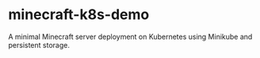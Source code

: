 # minecraft-k8s-demo
A minimal Minecraft server deployment on Kubernetes using Minikube and persistent storage.
